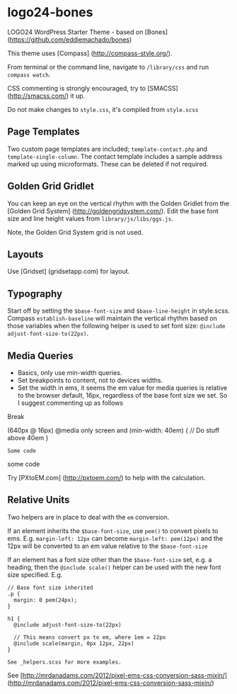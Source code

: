 logo24-bones
============

LOGO24 WordPress Starter Theme - based on [Bones] (https://github.com/eddiemachado/bones)

This theme uses [Compass] (http://compass-style.org/).

From terminal or the command line, navigate to ``/library/css`` and run ``compass watch``.

CSS commenting is strongly encouraged, try to [SMACSS] (http://smacss.com/) it up.

Do not make changes to ``style.css``, it's compiled from ``style.scss``

## Page Templates

Two custom page templates are included; ``template-contact.php`` and ``template-single-column``. The contact template includes a sample address marked up using microformats. These can be deleted if not required.

## Golden Grid Gridlet

You can keep an eye on the vertical rhythm with the Golden Gridlet from the [Golden Grid System] (http://goldengridsystem.com/). Edit the base font size and line height values from ``library/js/libs/ggs.js``.

Note, the Golden Grid System grid is not used.

## Layouts
Use [Gridset] (gridsetapp.com) for layout.

## Typography

Start off by setting the ``$base-font-size`` and ``$base-line-height`` in style.scss. Compass ``establish-baseline`` will maintain the vertical rhythm based on those variables when the following helper is used to set font size: ``@include adjust-font-size-to(22px)``.

## Media Queries
  - Basics, only use min-width queries.
  - Set breakpoints to content, not to devices widths.
  - Set the width in ems, it seems the em value for media queries is relative to the browser default, 16px, regardless of the base font size we set. So I suggest commenting up as follows

Break

  (640px @ 16px)
  @media only screen and (min-width: 40em) {
      // Do stuff above 40em
  }
  
    Some code
  
  some code

Try [PXtoEM.com] (http://pxtoem.com/) to help with the calculation.

## Relative Units

Two helpers are in place to deal with the ``em`` conversion.

If an element inherits the ``$base-font-size``, use ``pem()`` to convert pixels to ems. E.g. ``margin-left: 12px`` can become ``margin-left: pem(12px)`` and the 12px will be converted to an em value relative to the ``$base-font-size``

If an element has a font size other than the ``$base-font-size`` set, e.g. a heading, then the ``@include scale()`` helper can be used with the new font size specified. E.g.

    // Base font size inherited
    .p {
      margin: 0 pem(24px);
    }
    
    h1 {
      @include adjust-font-size-to(22px)
      
      // This means convert px to em, where 1em = 22px
      @include scale(margin, 0px 12px, 22px)
    }
    
    See _helpers.scss for more examples.

See [http://mrdanadams.com/2012/pixel-ems-css-conversion-sass-mixin/] (http://mrdanadams.com/2012/pixel-ems-css-conversion-sass-mixin/)